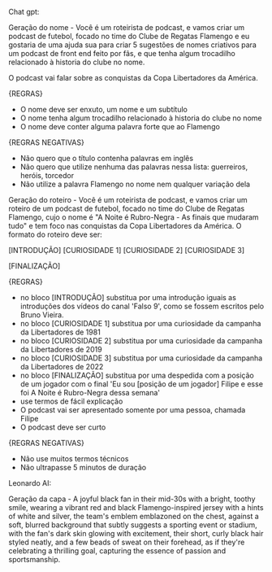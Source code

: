 Chat gpt:

Geração do nome - Você é um roteirista de podcast, e vamos criar um podcast de futebol, focado no time do Clube de Regatas Flamengo e eu gostaria de uma ajuda sua para criar 5 sugestões de nomes criativos para um podcast de front end feito por fãs, e que tenha algum trocadilho relacionado à historia do clube no nome.

O podcast vai falar sobre as conquistas da Copa Libertadores da América. 

{REGRAS}

- O nome deve ser enxuto, um nome e um subtítulo
- O nome tenha algum trocadilho relacionado à historia do clube no nome
- O nome deve conter alguma palavra forte que ao Flamengo

{REGRAS NEGATIVAS}

- Não quero que o título contenha palavras em inglês
- Não quero que utilize nenhuma das palavras nessa lista: guerreiros, heróis, torcedor
- Não utilize a palavra Flamengo no nome nem qualquer variação dela

Geração do roteiro - Você é um roteirista de podcast, e vamos criar um  roteiro de um podcast de futebol, focado no time do Clube de Regatas Flamengo, cujo o nome é "A Noite é Rubro-Negra - As finais que mudaram tudo" e tem foco nas conquistas da Copa Libertadores da América. O formato do roteiro deve ser:
 
[INTRODUÇÃO]
[CURIOSIDADE 1]
[CURIOSIDADE 2]
[CURIOSIDADE 3]

[FINALIZAÇÃO]

{REGRAS}

- no bloco [INTRODUÇÃO] substitua por uma introdução iguais as introduções dos vídeos do canal 'Falso 9', como se fossem escritos pelo Bruno Vieira. 
- no bloco [CURIOSIDADE 1] substitua por uma curiosidade da campanha da Libertadores de 1981 
- no bloco [CURIOSIDADE 2] substitua por uma curiosidade da campanha da Libertadores de 2019
- no bloco [CURIOSIDADE 3] substitua por uma curiosidade da campanha da Libertadores de 2022
- no bloco [FINALIZAÇÃO] substitua por uma despedida com a posição de um jogador com o final 'Eu sou [posição de um jogador] Filipe e esse foi A Noite é Rubro-Negra dessa semana' 
- use termos de fácil explicação
- O podcast vai ser apresentado somente por uma pessoa, chamada Filipe 
- O podcast deve ser curto

{REGRAS NEGATIVAS}

- Não use muitos termos técnicos
- Não ultrapasse 5 minutos de duração

Leonardo AI:

Geração da capa - A joyful black fan in their mid-30s with a bright, toothy smile, wearing a vibrant red and black Flamengo-inspired jersey with a hints of white and silver, the team's emblem emblazoned on the chest, against a soft, blurred background that subtly suggests a sporting event or stadium, with the fan's dark skin glowing with excitement, their short, curly black hair styled neatly, and a few beads of sweat on their forehead, as if they're celebrating a thrilling goal, capturing the essence of passion and sportsmanship.